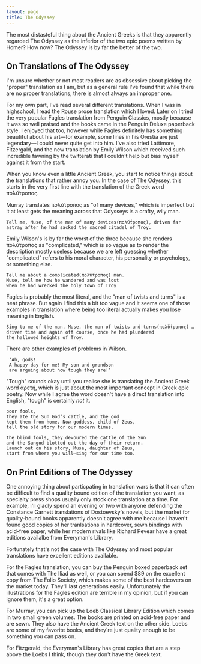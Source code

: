 ```yaml
---
layout: page
title: The Odyssey
---
```


The most distasteful thing about the Ancient Greeks is that they apparently regarded The Odyssey as the inferior of the two 
epic poems written by Homer? How now? The Odyssey is by far the better of the two.

## On Translations of The Odyssey

I'm unsure whether or not most readers are as obsessive about picking the "proper" translation as I am, but as a 
general rule I've found that while there are no proper translations, there is almost always an improper one.

For my own part, I've read several different translations. When I was in highschool, I read the Rouse prose translation which I loved. Later on I tried the very popular Fagles translation from Penguin Classics, mostly because it was so well praised and the books came in the Penguin Deluxe paperback style. I enjoyed that too, however while Fagles definitely has something beautiful about his art—for example, some lines in his Orestia are just legendary—I could never quite get into him. I've also tried Lattimore, Fitzergald, and the new translation by Emily Wilson which received such incredible fawning by the twitterati that I couldn't help but bias myself against it from the start.

When you know even a little Ancient Greek, you start to notice things about the translations that rather annoy you. In the case of The Odyssey, this starts in the very first line with the translation of the Greek word πολῠ́τροπος.

Murray translates πολῠ́τροπος as "of many devices," which is imperfect but it at least gets the meaning across that Odysseys is a crafty, wily man.

```
Tell me, Muse, of the man of many devices(πολῠ́τροπος), driven far astray after he had sacked the sacred citadel of Troy.
```

Emily Wilson's is by far the worst of the three because she renders πολῠ́τροπος as "complicated," which is so vague as to render the description mostly useless because we are left guessing whether "complicated" refers to his moral character, his personality or psychology, or something else.

```
Tell me about a complicated(πολῠ́τροπος) man.
Muse, tell me how he wandered and was lost
when he had wrecked the holy town of Troy
```

Fagles is probably the most literal, and the "man of twists and turns" is a neat phrase. But again I find this a bit too vague and it seems one of those examples in translation where being too literal actually makes you lose meaning in English.

```
Sing to me of the man, Muse, the man of twists and turns(πολῠ́τροπος) …
driven time and again off course, once he had plundered
the hallowed heights of Troy. 
```

There are other examples of problems in Wilson. 
```
 ‘Ah, gods!
 A happy day for me! My son and grandson 
 are arguing about how tough they are!’
 ```
 
"Tough" sounds okay until you realise she is translating the Ancient Greek word ἀρετή, which is just about the most important concept in Greek epic poetry. Now while I agree the word doesn't have a direct translation into English, "tough" is certainly *not* it.

 

```
poor fools,
they ate the Sun God’s cattle, and the god
kept them from home. Now goddess, child of Zeus,
tell the old story for our modern times.
```

```
the blind fools, they devoured the cattle of the Sun
and the Sungod blotted out the day of their return.
Launch out on his story, Muse, daughter of Zeus,
start from where you will—sing for our time too. 
````

## On Print Editions of The Odyssey

One annoying thing about particpating in translation wars is that it can often be difficult to find a quality bound edition of the translation you want, as specialty press shops usually only stock one translation at a time. For example, I'll gladly spend an evening or two with anyone defending the Constance Garnett translations of Dostoevsky's novels, but the market for quality-bound books apparently doesn't agree with me because I haven't found good copies of her tranlsations in hardcover, sewn bindings with acid-free paper, while her modern rivals like Richard Pevear have a great editions availalbe from Everyman's Library.

Fortunately that's not the case with The Odyssey and most popular translations have excellent editions available. 

For the Fagles translation, you can buy the Penguin boxed paperback set that comes with The Iliad as well, or you can spend $89 on the excellent copy from The Folio Society, which makes some of the best hardcovers on the market today. They'll last generations easily. Unfortunately the illustrations for the Fagles edition are terrible in my opinion, but if you can ignore them, it's a great option.

For Murray, you can pick up the Loeb Classical Library Edition which comes in two small green volumes. The books are printed on acid-free paper and are sewn. They also have the Ancient Greek text on the other side. Loebs are some of my favorite books, and they're just quality enough to be something you can pass on.

For Fitzgerald, the Everyman's Library has great copies that are a step above the Loebs I think, though they don't have the Greek text.
